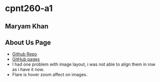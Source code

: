 # cpnt260-a1
## Maryam Khan

## About Us Page 

* [Github Repo](https://github.com/maryambkhan/cpnt260-a1)
* [GitHub pages](https://maryambkhan.github.io/cpnt260-a1/)
* I had one problem with image layout, i was not able to align them 
in row as i have it now.
* Flare is hover zoom affect on images.


